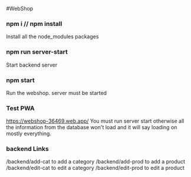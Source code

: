 #WebShop


### npm i // npm install
Install all the node_modules packages

### npm run server-start
Start backend server

### npm start
Run the webshop. server must be started

### Test PWA
https://webshop-36469.web.app/
You must run server start otherwise all the information from the database won't load and it will say loading on mostly everything.

### backend Links
/backend/add-cat to add a category
/backend/add-prod to add a product
/backend/edit-cat to edit a category
/backend/edit-prod to edit a product
